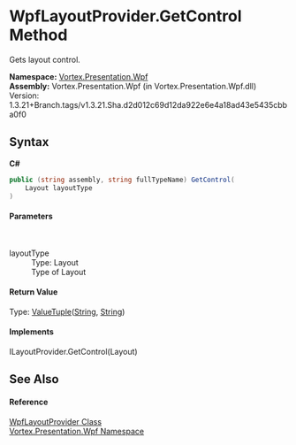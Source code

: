 # WpfLayoutProvider.GetControl Method 
 

Gets layout control.

**Namespace:**&nbsp;<a href="N_Vortex_Presentation_Wpf.md">Vortex.Presentation.Wpf</a><br />**Assembly:**&nbsp;Vortex.Presentation.Wpf (in Vortex.Presentation.Wpf.dll) Version: 1.3.21+Branch.tags/v1.3.21.Sha.d2d012c69d12da922e6e4a18ad43e5435cbba0f0

## Syntax

**C#**<br />
``` C#
public (string assembly, string fullTypeName) GetControl(
	Layout layoutType
)
```


#### Parameters
&nbsp;<dl><dt>layoutType</dt><dd>Type: Layout<br />Type of Layout</dd></dl>

#### Return Value
Type: <a href="https://docs.microsoft.com/dotnet/api/system.valuetuple-2" target="_blank">ValueTuple</a>(<a href="https://docs.microsoft.com/dotnet/api/system.string" target="_blank">String</a>, <a href="https://docs.microsoft.com/dotnet/api/system.string" target="_blank">String</a>)<br />

#### Implements
ILayoutProvider.GetControl(Layout)<br />

## See Also


#### Reference
<a href="T_Vortex_Presentation_Wpf_WpfLayoutProvider.md">WpfLayoutProvider Class</a><br /><a href="N_Vortex_Presentation_Wpf.md">Vortex.Presentation.Wpf Namespace</a><br />